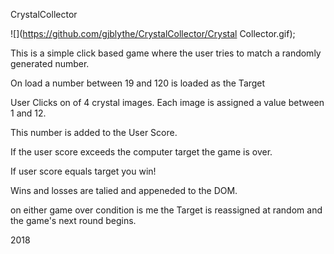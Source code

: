 CrystalCollector

![](https://github.com/gjblythe/CrystalCollector/Crystal Collector.gif);

This is a simple click based game where the user tries to match a randomly generated number.

On load a number between 19 and 120 is loaded as the Target

User Clicks on of 4 crystal images. Each image is assigned a value between 1 and 12.

This number is added to the User Score.

If the user score exceeds the computer target the game is over.

If user score equals target you win!

Wins and losses are talied and appeneded to the DOM. 

on either game over condition is me the Target is reassigned at random and the game's next round begins.

2018
